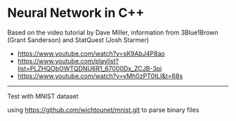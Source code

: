 # Neural Network in C++

Based on the video tutorial by Dave Miller, information from 3Blue1Brown (Grant Sanderson) and StatQuest (Josh Starmer)
- https://www.youtube.com/watch?v=sK9AbJ4P8ao
- https://www.youtube.com/playlist?list=PLZHQObOWTQDNU6R1_67000Dx_ZCJB-3pi
- https://www.youtube.com/watch?v=vMh0zPT0tLI&t=68s


---
Test with MNIST dataset

using https://github.com/wichtounet/mnist.git to parse binary files
